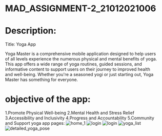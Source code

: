 # MAD_ASSIGNMENT-2_21012021006
# Description:

Title: Yoga App

Yoga Master is a comprehensive mobile application designed to help users of all levels experience the numerous physical and mental benefits of yoga. This app offers a wide range of yoga routines, guided sessions, and informative content to support users on their journey to improved health and well-being. Whether you're a seasoned yogi or just starting out, Yoga Master has something for everyone.

# objective of the app:

1.Promote Physical Well-being
2.Mental Health and Stress Relief
3.Accessibility and Inclusivity
4.Progress and Accountability
5.Community and Support
yoga app pages:
![home_1](https://github.com/PALAKARDESHNA/MAD_ASSIGNMENT-2_21012021006/assets/98075245/f65c756f-8415-44ec-b424-2f49d1e251af)
![login ](https://github.com/PALAKARDESHNA/MAD_ASSIGNMENT-2_21012021006/assets/98075245/2af376d1-c218-4ba8-8b41-2fde4dc4492f)
![login ](https://github.com/PALAKARDESHNA/MAD_ASSIGNMENT-2_21012021006/assets/98075245/e5d11f90-7a8e-4f85-851b-a86ca476885b)
![yoga_list](https://github.com/PALAKARDESHNA/MAD_ASSIGNMENT-2_21012021006/assets/98075245/95268001-81d1-4876-b540-8dec19076b0a)
![detailed_yoga_pose](https://github.com/PALAKARDESHNA/MAD_ASSIGNMENT-2_21012021006/assets/98075245/8ab9ecea-d6e6-4802-979b-054be74f2e91)
